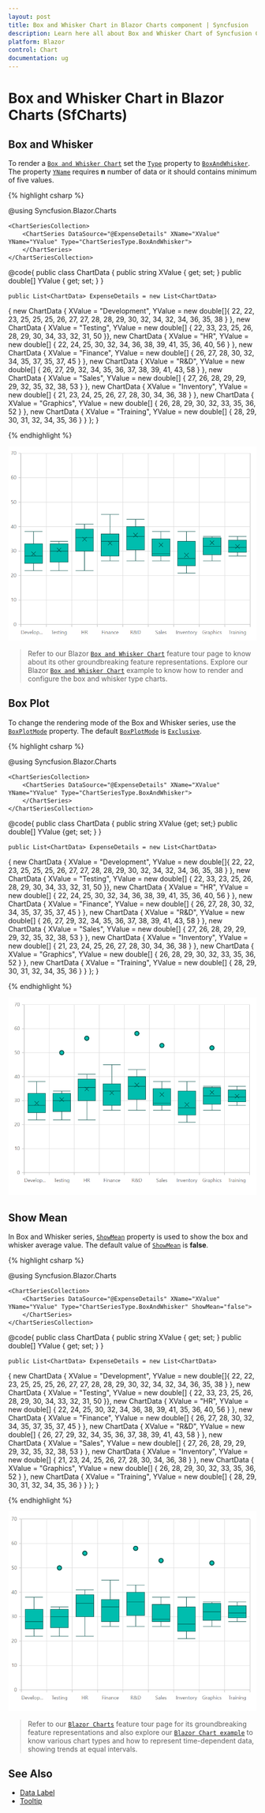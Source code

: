```yaml
---
layout: post
title: Box and Whisker Chart in Blazor Charts component | Syncfusion
description: Learn here all about Box and Whisker Chart of Syncfusion Charts (SfCharts) component and more.
platform: Blazor
control: Chart
documentation: ug
---
```


# Box and Whisker Chart in Blazor Charts (SfCharts)

## Box and Whisker

To render a [`Box and Whisker Chart`](https://www.syncfusion.com/blazor-components/blazor-charts/chart-types/box-and-whisker-chart) set the [`Type`](https://help.syncfusion.com/cr/blazor/Syncfusion.Blazor.Charts.ChartSeries.html#Syncfusion_Blazor_Charts_ChartSeries_Type) property to [`BoxAndWhisker`](https://help.syncfusion.com/cr/blazor/Syncfusion.Blazor.Charts.ChartSeriesType.html#Syncfusion_Blazor_Charts_ChartSeriesType_BoxAndWhisker). The property [`YName`](https://help.syncfusion.com/cr/blazor/Syncfusion.Blazor.Charts.ChartSeries.html#Syncfusion_Blazor_Charts_ChartSeries_YName) requires  **n** number of data or it should contains minimum of five values.

{% highlight csharp %}

@using Syncfusion.Blazor.Charts

<SfChart>
    <ChartPrimaryXAxis ValueType="Syncfusion.Blazor.Charts.ValueType.Category">
    </ChartPrimaryXAxis>

    <ChartSeriesCollection>
        <ChartSeries DataSource="@ExpenseDetails" XName="XValue" YName="YValue" Type="ChartSeriesType.BoxAndWhisker">
        </ChartSeries>
    </ChartSeriesCollection>
</SfChart>

@code{
    public class ChartData
    {
        public string XValue { get; set; }
        public double[] YValue { get; set; }
    }

    public List<ChartData> ExpenseDetails = new List<ChartData>
{
        new ChartData { XValue = "Development", YValue = new double[]{ 22, 22, 23, 25, 25, 25, 26, 27, 27, 28, 28, 29, 30, 32, 34, 32, 34, 36, 35, 38 } },
        new ChartData { XValue = "Testing", YValue = new double[] { 22, 33, 23, 25, 26, 28, 29, 30, 34, 33, 32, 31, 50 }},
        new ChartData { XValue = "HR", YValue = new double[] { 22, 24, 25, 30, 32, 34, 36, 38, 39, 41, 35, 36, 40, 56 } },
        new ChartData { XValue = "Finance", YValue =  new double[] { 26, 27, 28, 30, 32, 34, 35, 37, 35, 37, 45 } },
        new ChartData { XValue = "R&D", YValue = new double[] { 26, 27, 29, 32, 34, 35, 36, 37, 38, 39, 41, 43, 58 } },
        new ChartData { XValue = "Sales", YValue = new double[] { 27, 26, 28, 29, 29, 29, 32, 35, 32, 38, 53 } },
        new ChartData { XValue = "Inventory", YValue = new double[] { 21, 23, 24, 25, 26, 27, 28, 30, 34, 36, 38 } },
        new ChartData { XValue = "Graphics", YValue = new double[] { 26, 28, 29, 30, 32, 33, 35, 36, 52 } },
        new ChartData { XValue = "Training", YValue = new double[] { 28, 29, 30, 31, 32, 34, 35, 36 } }
    };
}

{% endhighlight %}

![Box and Whisker Charts](../images/othertypes/box.png)

> Refer to our Blazor [`Box and Whisker Chart`](https://www.syncfusion.com/blazor-components/blazor-charts/chart-types/box-and-whisker-chart) feature tour page to know about its other groundbreaking feature representations. Explore our Blazor [`Box and Whisker Chart`](https://blazor.syncfusion.com/demos/chart/box-and-whisker) example to know how to render and configure the box and whisker type charts.

## Box Plot

To change the rendering mode of the Box and Whisker series, use the [`BoxPlotMode`](https://help.syncfusion.com/cr/blazor/Syncfusion.Blazor.Charts.BoxPlotMode.html) property. The default [`BoxPlotMode`](https://help.syncfusion.com/cr/blazor/Syncfusion.Blazor.Charts.BoxPlotMode.html) is [`Exclusive`](https://help.syncfusion.com/cr/blazor/Syncfusion.Blazor.Charts.BoxPlotMode.html#Syncfusion_Blazor_Charts_BoxPlotMode_Exclusive).

{% highlight csharp %}

@using Syncfusion.Blazor.Charts

<SfChart>
    <ChartPrimaryXAxis ValueType="Syncfusion.Blazor.Charts.ValueType.Category">
    </ChartPrimaryXAxis>

    <ChartSeriesCollection>
        <ChartSeries DataSource="@ExpenseDetails" XName="XValue" YName="YValue" Type="ChartSeriesType.BoxAndWhisker">
        </ChartSeries>
    </ChartSeriesCollection>
</SfChart>

@code{
    public class ChartData
    {
        public string XValue {get; set;}
        public double[] YValue {get; set; }
    }

    public List<ChartData> ExpenseDetails = new List<ChartData>
{
        new ChartData { XValue = "Development", YValue = new double[]{ 22, 22, 23, 25, 25, 25, 26, 27, 27, 28, 28, 29, 30, 32, 34, 32, 34, 36, 35, 38 } },
        new ChartData { XValue = "Testing", YValue = new double[] { 22, 33, 23, 25, 26, 28, 29, 30, 34, 33, 32, 31, 50 }},
        new ChartData { XValue = "HR", YValue = new double[] { 22, 24, 25, 30, 32, 34, 36, 38, 39, 41, 35, 36, 40, 56 } },
        new ChartData { XValue = "Finance", YValue =  new double[] { 26, 27, 28, 30, 32, 34, 35, 37, 35, 37, 45 } },
        new ChartData { XValue = "R&D", YValue = new double[] { 26, 27, 29, 32, 34, 35, 36, 37, 38, 39, 41, 43, 58 } },
        new ChartData { XValue = "Sales", YValue = new double[] { 27, 26, 28, 29, 29, 29, 32, 35, 32, 38, 53 } },
        new ChartData { XValue = "Inventory", YValue = new double[] { 21, 23, 24, 25, 26, 27, 28, 30, 34, 36, 38 } },
        new ChartData { XValue = "Graphics", YValue = new double[] { 26, 28, 29, 30, 32, 33, 35, 36, 52 } },
        new ChartData { XValue = "Training", YValue = new double[] { 28, 29, 30, 31, 32, 34, 35, 36 } }
    };
}

{% endhighlight %}

![Box and Whisker Charts with BoxPlotMode](../images/othertypes/box-plot.png)

## Show Mean

In Box and Whisker series, [`ShowMean`](https://help.syncfusion.com/cr/blazor/Syncfusion.Blazor.Charts.ChartSeries.html#Syncfusion_Blazor_Charts_ChartSeries_ShowMean) property is used to show the box and whisker average value. The default value of [`ShowMean`](https://help.syncfusion.com/cr/blazor/Syncfusion.Blazor.Charts.ChartSeries.html#Syncfusion_Blazor_Charts_ChartSeries_ShowMean) is **false**.

{% highlight csharp %}

@using Syncfusion.Blazor.Charts

<SfChart>
    <ChartPrimaryXAxis ValueType="Syncfusion.Blazor.Charts.ValueType.Category">
    </ChartPrimaryXAxis>

    <ChartSeriesCollection>
        <ChartSeries DataSource="@ExpenseDetails" XName="XValue" YName="YValue" Type="ChartSeriesType.BoxAndWhisker" ShowMean="false">
        </ChartSeries>
    </ChartSeriesCollection>
</SfChart>

@code{
    public class ChartData
    {
        public string XValue { get; set; }
        public double[] YValue { get; set; }
    }

    public List<ChartData> ExpenseDetails = new List<ChartData>
{
        new ChartData { XValue = "Development", YValue = new double[]{ 22, 22, 23, 25, 25, 25, 26, 27, 27, 28, 28, 29, 30, 32, 34, 32, 34, 36, 35, 38 } },
        new ChartData { XValue = "Testing", YValue = new double[] { 22, 33, 23, 25, 26, 28, 29, 30, 34, 33, 32, 31, 50 }},
        new ChartData { XValue = "HR", YValue = new double[] { 22, 24, 25, 30, 32, 34, 36, 38, 39, 41, 35, 36, 40, 56 } },
        new ChartData { XValue = "Finance", YValue =  new double[] { 26, 27, 28, 30, 32, 34, 35, 37, 35, 37, 45 } },
        new ChartData { XValue = "R&D", YValue = new double[] { 26, 27, 29, 32, 34, 35, 36, 37, 38, 39, 41, 43, 58 } },
        new ChartData { XValue = "Sales", YValue = new double[] { 27, 26, 28, 29, 29, 29, 32, 35, 32, 38, 53 } },
        new ChartData { XValue = "Inventory", YValue = new double[] { 21, 23, 24, 25, 26, 27, 28, 30, 34, 36, 38 } },
        new ChartData { XValue = "Graphics", YValue = new double[] { 26, 28, 29, 30, 32, 33, 35, 36, 52 } },
        new ChartData { XValue = "Training", YValue = new double[] { 28, 29, 30, 31, 32, 34, 35, 36 } }
    };
}

{% endhighlight %}

![Box and Whisker Charts with ShowMean](../images/chart-types-images/box-mean.png)

> Refer to our [`Blazor Charts`](https://www.syncfusion.com/blazor-components/blazor-charts) feature tour page for its groundbreaking feature representations and also explore our [`Blazor Chart example`](https://blazor.syncfusion.com/demos/chart/line?theme=bootstrap4) to know various chart types and how to represent time-dependent data, showing trends at equal intervals.

## See Also

* [Data Label](../data-labels)
* [Tooltip](../tool-tip)